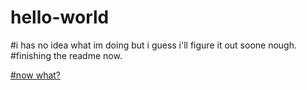 # hello-world
#i has no idea what im doing but i guess i'll figure it out soone nough.
#finishing the readme now.

<html>
<a href="github.com">
</html>


#now what?
